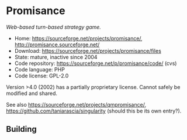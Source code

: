 # Promisance

_Web-based turn-based strategy game._

- Home: https://sourceforge.net/projects/promisance/, http://promisance.sourceforge.net/
- Download: https://sourceforge.net/projects/promisance/files
- State: mature, inactive since 2004
- Code repository: https://sourceforge.net/p/promisance/code/ (cvs)
- Code language: PHP
- Code license: GPL-2.0

Version >4.0 (2002) has a partially proprietary license. Cannot safely be modified and shared.

See also https://sourceforge.net/projects/qmpromisance/, https://github.com/taniarascia/singularity (should this be its own entry?).

## Building

